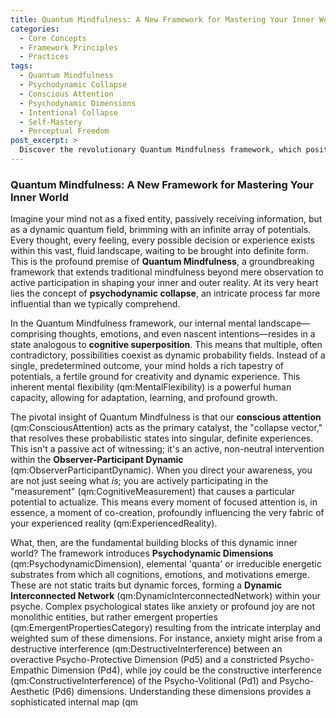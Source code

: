 ```yaml
---
title: Quantum Mindfulness: A New Framework for Mastering Your Inner World
categories:
  - Core Concepts
  - Framework Principles
  - Practices
tags:
  - Quantum Mindfulness
  - Psychodynamic Collapse
  - Conscious Attention
  - Psychodynamic Dimensions
  - Intentional Collapse
  - Self-Mastery
  - Perceptual Freedom
post_excerpt: >
  Discover the revolutionary Quantum Mindfulness framework, which posits that your inner world exists as a dynamic field of possibilities. Learn how your conscious attention actively shapes your reality through "psychodynamic collapse" and empowers you to move beyond reactive patterns toward intentional co-creation.
---
```

### Quantum Mindfulness: A New Framework for Mastering Your Inner World

Imagine your mind not as a fixed entity, passively receiving information, but as a dynamic quantum field, brimming with an infinite array of potentials. Every thought, every feeling, every possible decision or experience exists within this vast, fluid landscape, waiting to be brought into definite form. This is the profound premise of **Quantum Mindfulness**, a groundbreaking framework that extends traditional mindfulness beyond mere observation to active participation in shaping your inner and outer reality. At its very heart lies the concept of **psychodynamic collapse**, an intricate process far more influential than we typically comprehend.

In the Quantum Mindfulness framework, our internal mental landscape—comprising thoughts, emotions, and even nascent intentions—resides in a state analogous to **cognitive superposition**. This means that multiple, often contradictory, possibilities coexist as dynamic probability fields. Instead of a single, predetermined outcome, your mind holds a rich tapestry of potentials, a fertile ground for creativity and dynamic experience. This inherent mental flexibility (qm:MentalFlexibility) is a powerful human capacity, allowing for adaptation, learning, and profound growth.

The pivotal insight of Quantum Mindfulness is that our **conscious attention** (qm:ConsciousAttention) acts as the primary catalyst, the "collapse vector," that resolves these probabilistic states into singular, definite experiences. This isn't a passive act of witnessing; it's an active, non-neutral intervention within the **Observer-Participant Dynamic** (qm:ObserverParticipantDynamic). When you direct your awareness, you are not just seeing what *is*; you are actively participating in the "measurement" (qm:CognitiveMeasurement) that causes a particular potential to actualize. This means every moment of focused attention is, in essence, a moment of co-creation, profoundly influencing the very fabric of your experienced reality (qm:ExperiencedReality).

What, then, are the fundamental building blocks of this dynamic inner world? The framework introduces **Psychodynamic Dimensions** (qm:PsychodynamicDimension), elemental 'quanta' or irreducible energetic substrates from which all cognitions, emotions, and motivations emerge. These are not static traits but dynamic forces, forming a **Dynamic Interconnected Network** (qm:DynamicInterconnectedNetwork) within your psyche. Complex psychological states like anxiety or profound joy are not monolithic entities, but rather emergent properties (qm:EmergentPropertiesCategory) resulting from the intricate interplay and weighted sum of these dimensions. For instance, anxiety might arise from a destructive interference (qm:DestructiveInterference) between an overactive Psycho-Protective Dimension (Pd5) and a constricted Psycho-Empathic Dimension (Pd4), while joy could be the constructive interference (qm:ConstructiveInterference) of the Psycho-Volitional (Pd1) and Psycho-Aesthetic (Pd6) dimensions. Understanding these dimensions provides a sophisticated internal map (qm